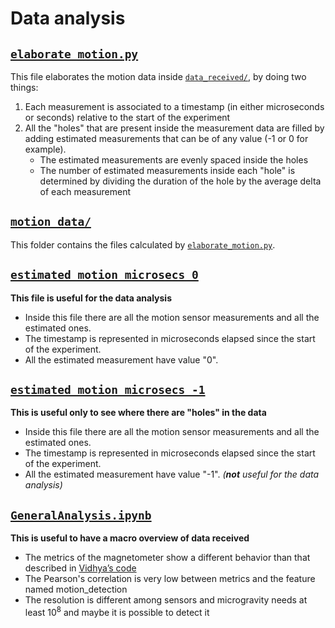 # Data analysis

## [`elaborate_motion.py`](./elaborate_motion.py)

This file elaborates the motion data inside [`data_received/`](../data_received), by doing two things:

1. Each measurement is associated to a timestamp (in either microseconds or seconds)
relative to the start of the experiment
2. All the "holes" that are present inside the measurement data are filled by adding
estimated measurements that can be of any value (-1 or 0 for example).
    * The estimated measurements are evenly spaced inside the holes
    * The number of estimated measurements inside each "hole" is determined by 
    dividing the duration of the hole by the average delta of each measurement 

## [`motion_data/`](./motion_data)
This folder contains the files calculated by [`elaborate_motion.py`](./elaborate_motion.py).

## [`estimated_motion_microsecs_0`](./motion_data/estimated_motion_microsecs_0.csv)
**This file is useful for the data analysis**

* Inside this file there are all the motion sensor measurements and all the estimated
ones.
* The timestamp is represented in microseconds elapsed since the start of the experiment.
* All the estimated measurement have value "0". 

## [`estimated_motion_microsecs_-1`](./motion_data/estimated_motion_microsecs_-1.csv)
**This is useful only to see where there are "holes" in the data**

* Inside this file there are all the motion sensor measurements and all the estimated
ones.
* The timestamp is represented in microseconds elapsed since the start of the experiment.
* All the estimated measurement have value "-1". *(**not** useful for the data analysis)* 

## [`GeneralAnalysis.ipynb`](./GeneralAnalysis.ipynb)
**This is useful to have a macro overview of data received**

* The metrics of the magnetometer show a different behavior than that described in [Vidhya’s code](https://www.esa.int/Education/AstroPI/And_the_finalists_of_the_2019-20_Astro_Pi_Challenge_Mission_Space_Lab_are)
* The Pearson's correlation is very low between metrics and the feature named motion_detection
* The resolution is different among sensors and microgravity needs at least ${10^8}$ and maybe it is possible to detect it
